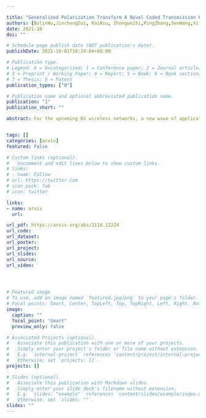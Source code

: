 ```yaml
---

title: "Generalized Polarization Transform A Novel Coded Transmission Paradigm"
authors: [BolinWu,JinchengDai, KaiNiu, ZhongweiSi,PingZhang,SenWang,YifeiYuan,Chih-LinI]
date: 2021-10
doi: ""

# Schedule page publish date (NOT publication's date).
publishDate: 2021-10-01T16:24:04+08:00

# Publication type.
# Legend: 0 = Uncategorized; 1 = Conference paper; 2 = Journal article;
# 3 = Preprint / Working Paper; 4 = Report; 5 = Book; 6 = Book section;
# 7 = Thesis; 8 = Patent
publication_types: ["0"]

# Publication name and optional abbreviated publication name.
publication: "1"
publication_short: ""

abstract: For the upcoming 6G wireless networks, a new wave of applications and services will demand ultra-high data rates and reliability. To this end, future wireless systems are expected to pave the way for entirely new fundamental air interface technologies to attain a breakthrough in spectrum efficiency (SE). This article discusses a new paradigm, named generalized polarization transform (GPT), to achieve an integrated design of coding, modulation, multi-antenna, multiple access, etc., in a real sense. The GPT enabled air interface develops far-reaching insights that the joint optimization of critical air interface ingredients can achieve remarkable gains on SE compared with the state-of-the-art module-stacking design.


tags: []
categories: [arxiv]
featured: False

# Custom links (optional).
#   Uncomment and edit lines below to show custom links.
# links:
# - name: Follow
# url: https://twitter.com
# icon_pack: fab
# icon: twitter

links:
- name: arxiv
  url: 

url_pdf: https://arxiv.org/abs/2110.12224
url_code: 
url_dataset:
url_poster:
url_project: 
url_slides:
url_source: 
url_video:




# Featured image
# To use, add an image named `featured.jpg/png` to your page's folder. 
# Focal points: Smart, Center, TopLeft, Top, TopRight, Left, Right, BottomLeft, Bottom, BottomRight.
image:
  caption: ""
  focal_point: "Smart"
  preview_only: false

# Associated Projects (optional).
#   Associate this publication with one or more of your projects.
#   Simply enter your project's folder or file name without extension.
#   E.g. `internal-project` references `content/project/internal-project/index.md`.
#   Otherwise, set `projects: []`.
projects: []

# Slides (optional).
#   Associate this publication with Markdown slides.
#   Simply enter your slide deck's filename without extension.
#   E.g. `slides: "example"` references `content/slides/example/index.md`.
#   Otherwise, set `slides: ""`.
slides: ""
---
```

